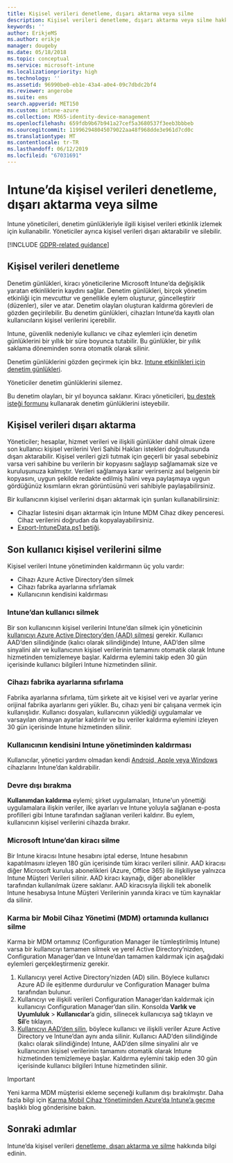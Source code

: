 ```yaml
---
title: Kişisel verileri denetleme, dışarı aktarma veya silme
description: Kişisel verileri denetleme, dışarı aktarma veya silme hakkında bilgi edinin.
keywords: ''
author: ErikjeMS
ms.author: erikje
manager: dougeby
ms.date: 05/18/2018
ms.topic: conceptual
ms.service: microsoft-intune
ms.localizationpriority: high
ms.technology: ''
ms.assetid: 96990be0-eb1e-43a4-a0e4-09c7dbdc2bf4
ms.reviewer: angerobe
ms.suite: ems
search.appverid: MET150
ms.custom: intune-azure
ms.collection: M365-identity-device-management
ms.openlocfilehash: 659fdb9b67b941a27cef5a3680537f3eeb3bbbeb
ms.sourcegitcommit: 119962948045079022aa48f968dde3e961d7cd0c
ms.translationtype: MT
ms.contentlocale: tr-TR
ms.lasthandoff: 06/12/2019
ms.locfileid: "67031691"
---
```

# <a name="audit-export-or-delete-personal-data-in-intune"></a>Intune’da kişisel verileri denetleme, dışarı aktarma veya silme

Intune yöneticileri, denetim günlükleriyle ilgili kişisel verileri etkinlik izlemek için kullanabilir. Yöneticiler ayrıca kişisel verileri dışarı aktarabilir ve silebilir.

[!INCLUDE [GDPR-related guidance](./includes/gdpr-intro-sentence.md)]

## <a name="audit-personal-data"></a>Kişisel verileri denetleme

Denetim günlükleri, kiracı yöneticilerine Microsoft Intune’da değişiklik yaratan etkinliklerin kaydını sağlar. Denetim günlükleri, birçok yönetim etkinliği için mevcuttur ve genellikle eylem oluşturur, güncelleştirir (düzenler), siler ve atar. Denetim olayları oluşturan kaldırma görevleri de gözden geçirilebilir. Bu denetim günlükleri, cihazları Intune’da kayıtlı olan kullanıcıların kişisel verilerini içerebilir.  

Intune, güvenlik nedeniyle kullanıcı ve cihaz eylemleri için denetim günlüklerini bir yıllık bir süre boyunca tutabilir. Bu günlükler, bir yıllık saklama döneminden sonra otomatik olarak silinir.

Denetim günlüklerini gözden geçirmek için bkz. [Intune etkinlikleri için denetim günlükleri](monitor-audit-logs.md). 

Yöneticiler denetim günlüklerini silemez.

Bu denetim olayları, bir yıl boyunca saklanır. Kiracı yöneticileri, [bu destek isteği formunu](https://privacy.microsoft.com/en-US/privacy-questions?) kullanarak denetim günlüklerini isteyebilir.

## <a name="export-personal-data"></a>Kişisel verileri dışarı aktarma

Yöneticiler; hesaplar, hizmet verileri ve ilişkili günlükler dahil olmak üzere son kullanıcı kişisel verilerini Veri Sahibi Hakları istekleri doğrultusunda dışarı aktarabilir. Kişisel verileri gizli tutmak için geçerli bir yasal sebebiniz varsa veri sahibine bu verilerin bir kopyasını sağlayıp sağlamamak size ve kuruluşunuza kalmıştır. Verileri sağlamaya karar verirseniz asıl belgenin bir kopyasını, uygun şekilde redakte edilmiş halini veya paylaşmaya uygun gördüğünüz kısımların ekran görüntüsünü veri sahibiyle paylaşabilirsiniz.

Bir kullanıcının kişisel verilerini dışarı aktarmak için şunları kullanabilirsiniz: 
- Cihazlar listesini dışarı aktarmak için Intune MDM Cihaz dikey penceresi. Cihaz verilerini doğrudan da kopyalayabilirsiniz.
- [Export-IntuneData.ps1 betiği](https://aka.ms/intunedataexport).

## <a name="delete-end-user-personal-data"></a>Son kullanıcı kişisel verilerini silme

Kişisel verileri Intune yönetiminden kaldırmanın üç yolu vardır:
- Cihazı Azure Active Directory’den silmek
- Cihazı fabrika ayarlarına sıfırlamak
- Kullanıcının kendisini kaldırması

### <a name="delete-a-user-from-intune"></a>Intune’dan kullanıcı silmek

Bir son kullanıcının kişisel verilerini Intune’dan silmek için yöneticinin [kullanıcıyı Azure Active Directory’den (AAD) silmesi](https://docs.microsoft.com/azure/active-directory/fundamentals/add-users-azure-active-directory#delete-a-user) gerekir. Kullanıcı AAD’den silindiğinde (kalıcı olarak silindiğinde) Intune, AAD’den silme sinyalini alır ve kullanıcının kişisel verilerinin tamamını otomatik olarak Intune hizmetinden temizlemeye başlar. Kaldırma eylemini takip eden 30 gün içerisinde kullanıcı bilgileri Intune hizmetinden silinir.

### <a name="reset-device-to-factory-settings"></a>Cihazı fabrika ayarlarına sıfırlama
Fabrika ayarlarına sıfırlama, tüm şirkete ait ve kişisel veri ve ayarlar yerine orijinal fabrika ayarlarını geri yükler. Bu, cihazı yeni bir çalışana vermek için kullanışlıdır. Kullanıcı dosyaları, kullanıcının yüklediği uygulamalar ve varsayılan olmayan ayarlar kaldırılır ve bu veriler kaldırma eylemini izleyen 30 gün içerisinde Intune hizmetinden silinir.

### <a name="user-self-removal-from-intune-management"></a>Kullanıcının kendisini Intune yönetiminden kaldırması
Kullanıcılar, yönetici yardımı olmadan kendi [Android, Apple veya Windows](https://docs.microsoft.com/intune-user-help/unenroll-your-device-from-intune-android) cihazlarını Intune’dan kaldırabilir.   

### <a name="retire"></a>Devre dışı bırakma
**Kullanımdan kaldırma** eylemi; şirket uygulamaları, Intune'un yönettiği uygulamalara ilişkin veriler, ilke ayarları ve Intune yoluyla sağlanan e-posta profilleri gibi Intune tarafından sağlanan verileri kaldırır. Bu eylem, kullanıcının kişisel verilerini cihazda bırakır.

### <a name="delete-a-tenant-from-microsoft-intune"></a>Microsoft Intune’dan kiracı silme

Bir Intune kiracısı Intune hesabını iptal ederse, Intune hesabının kapatılmasını izleyen 180 gün içerisinde tüm kiracı verileri silinir. AAD kiracısı diğer Microsoft kuruluş abonelikleri (Azure, Office 365) ile ilişkiliyse yalnızca Intune Müşteri Verileri silinir. AAD kiracı kaynağı, diğer abonelikler tarafından kullanılmak üzere saklanır. AAD kiracısıyla ilişkili tek abonelik Intune hesabıysa Intune Müşteri Verilerinin yanında kiracı ve tüm kaynaklar da silinir.

### <a name="delete-a-user-in-a-hybrid-mobile-device-management-mdm-environment"></a>Karma bir Mobil Cihaz Yönetimi (MDM) ortamında kullanıcı silme
Karma bir MDM ortamınız (Configuration Manager ile tümleştirilmiş Intune) varsa bir kullanıcıyı tamamen silmek ve yerel Active Directory’nizden, Configuration Manager’dan ve Intune’dan tamamen kaldırmak için aşağıdaki eylemleri gerçekleştirmeniz gerekir.

1. Kullanıcıyı yerel Active Directory’nizden (AD) silin. Böylece kullanıcı Azure AD ile eşitlenme durdurulur ve Configuration Manager bulma tarafından bulunur. 
2. Kullanıcıyı ve ilişkili verileri Configuration Manager’dan kaldırmak için kullanıcıyı Configuration Manager’dan silin. Konsolda **Varlık ve Uyumluluk** > **Kullanıcılar**’a gidin, silinecek kullanıcıya sağ tıklayın ve **Sil**’e tıklayın.
3. [Kullanıcıyı AAD’den silin](https://docs.microsoft.com/azure/active-directory/fundamentals/add-users-azure-active-directory#delete-a-user), böylece kullanıcı ve ilişkili veriler Azure Active Directory ve Intune’dan aynı anda silinir. Kullanıcı AAD’den silindiğinde (kalıcı olarak silindiğinde) Intune, AAD’den silme sinyalini alır ve kullanıcının kişisel verilerinin tamamını otomatik olarak Intune hizmetinden temizlemeye başlar. Kaldırma eylemini takip eden 30 gün içerisinde kullanıcı bilgileri Intune hizmetinden silinir.

> [!Important]
>Yeni karma MDM müşterisi ekleme seçeneği kullanım dışı bırakılmıştır. Daha fazla bilgi için [Karma Mobil Cihaz Yönetiminden Azure’da Intune’a geçme](https://techcommunity.microsoft.com/t5/Intune-Customer-Success/Move-from-Hybrid-Mobile-Device-Management-to-Intune-on-Azure/ba-p/280150) başlıklı blog gönderisine bakın.

## <a name="next-steps"></a>Sonraki adımlar

Intune’da kişisel verileri [denetleme, dışarı aktarma ve silme](privacy-data-audit-export-delete.md) hakkında bilgi edinin.
